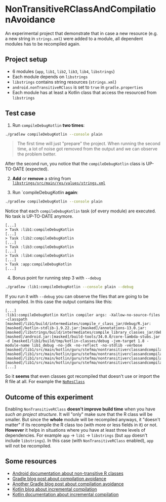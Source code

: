 # NonTransitiveRClassAndCompilationAvoidance

An experimental project that demonstrate that in case a new resource
(e.g. a new string in `strings.xml`) were added to a module,
all dependent modules has to be recompiled again.

## Project setup

* 6 modules (`app`, `lib1`, `lib2`, `lib3`, `lib4`, `libstrings`)
* Each module depends on `libstrings`
* `libstrings` contains string resources (`strings.xml`)
* `android.nonTransitiveRClass` is set to `true` in `gradle.properties`
* Each module has at least a Kotlin class that access the resourced from `libstrings`

## Test case

1. Run `compileDebugKotlin` **two times**:

```bash
./gradlew compileDebugKotlin --console plain
```

> The first time will just "prepare" the project.
> When running the second time, a lot of noise got removed from the output
> and we can observe the problem better.

After the second run, you notice that the `compileDebugKotlin` class is UP-TO-DATE (expected).

2. **Add** or **remove** a string
   from [`libstrings/src/main/res/values/strings.xml`](libstrings/src/main/res/values/strings.xml)

3. Run `compileDebugKotlin **again**:

```bash
./gradlew compileDebugKotlin --console plain
```

Notice that each `compileDebugKotlin` task (of every module) are executed.
No task is UP-TO-DATE anymore.

```
[...]
> Task :lib1:compileDebugKotlin
[...]
> Task :lib2:compileDebugKotlin
[...]
> Task :lib3:compileDebugKotlin
[...]
> Task :lib4:compileDebugKotlin
[...]
> Task :app:compileDebugKotlin
[...]
```

4. Bonus point for running step 3 with `--debug`

```bash
./gradlew :lib1:compileDebugKotlin --console plain --debug
```

If you run it with `--debug` you can observe the files that are going to be recompiled.
In this case the output contains like this:

```
[...]
:lib1:compileDebugKotlin Kotlin compiler args: -Xallow-no-source-files -classpath [masked]/lib1/build/intermediates/compile_r_class_jar/debug/R.jar:[masked]/kotlin-stdlib-1.9.22.jar:[masked]/annotations-13.0.jar:[masked]/libstrings/build/intermediates/compile_library_classes_jar/debug/classes.jar:[masked]/android.jar:[masked]/build-tools/34.0.0/core-lambda-stubs.jar -d [masked]/lib1/build/tmp/kotlin-classes/debug -jvm-target 1.8 -module-name lib1_debug -no-jdk -no-reflect -no-stdlib -verbose [masked]/lib1/src/main/kotlin/guru/stefma/nontransitiverclassandcompilationavoidance/lib1/NoResClass.kt [masked]/lib1/src/main/kotlin/guru/stefma/nontransitiverclassandcompilationavoidance/lib1/subpackage/AnotherNoResClass.kt [masked]/lib1/src/main/kotlin/guru/stefma/nontransitiverclassandcompilationavoidance/lib1/PrivateResClass.kt [masked]/lib1/src/main/kotlin/guru/stefma/nontransitiverclassandcompilationavoidance/lib1/ResClass.kt
[...]
```

So it **seems** that even classes got recompiled that doesn't use or import the R file at all.
For example
the [`NoResClass`](lib1/src/main/kotlin/guru/stefma/nontransitiverclassandcompilationavoidance/lib1/NoResClass.kt)

## Outcome of this experiment

Enabling `NonTransitiveRClass` **doesn't improve build time** when you have *such an project structure*.
It will "only" make sure that the R class will be smaller.
But since the **whole** module will be recompiled anyways, it "doesn't matter" if its recompile
the R class too (with more or less fields in it) or not. 
**However** it helps in situations where you have at least three levels of dependencies. 
For example `app` -> `lib1` -> `libstrings` (but `app` doesn't include `libstrings`).
In this case (with `NonTransitiveRClass` enabled), `app` will not be recompiled.

## Some resources

* [Android documentation about non-transitive R classes](https://developer.android.com/build/optimize-your-build#use-non-transitive-r-classes)
* [Gradle blog post about compilation avoidance](https://blog.gradle.org/compilation-avoidance)
* [Another Gradle blog post about compilation avoidance](https://blog.gradle.org/our-approach-to-faster-compilation)
* [Kotlin blog about incremental compilation](https://blog.jetbrains.com/kotlin/2022/07/a-new-approach-to-incremental-compilation-in-kotlin/)
* [Kotlin documentation about incremental compilation](https://kotlinlang.org/docs/gradle-compilation-and-caches.html#incremental-compilation)